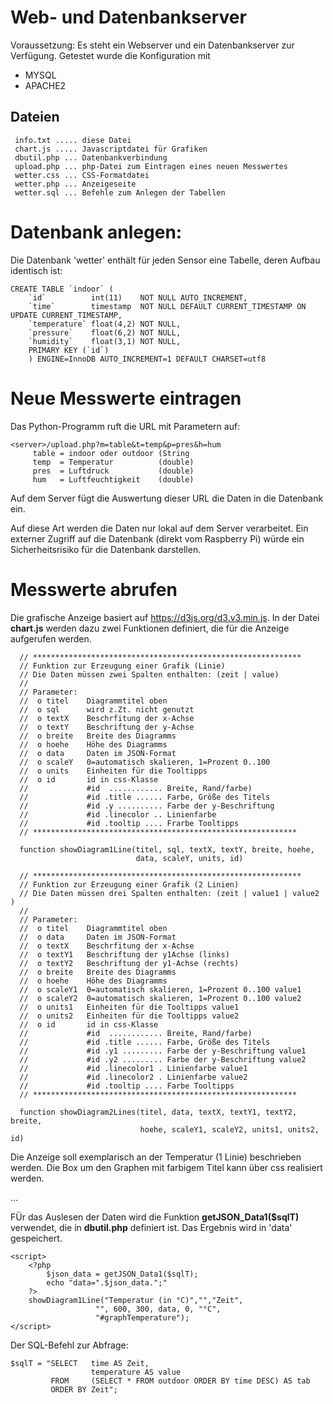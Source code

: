 # Web- und Datenbankserver

Voraussetzung: Es steht ein Webserver und ein Datenbankserver zur Verfügung.
Getestet wurde die Konfiguration mit 

- MYSQL
- APACHE2

## Dateien

```
 info.txt ..... diese Datei
 chart.js ..... Javascriptdatei für Grafiken
 dbutil.php ... Datenbankverbindung
 upload.php ... php-Datei zum Eintragen eines neuen Messwertes
 wetter.css ... CSS-Formatdatei
 wetter.php ... Anzeigeseite
 wetter.sql ... Befehle zum Anlegen der Tabellen
```

# Datenbank anlegen:

Die Datenbank 'wetter' enthält für jeden Sensor eine Tabelle, deren Aufbau
identisch ist:

```
CREATE TABLE `indoor` (
	`id`          int(11)    NOT NULL AUTO_INCREMENT,
	`time`        timestamp  NOT NULL DEFAULT CURRENT_TIMESTAMP ON UPDATE CURRENT_TIMESTAMP,
	`temperature` float(4,2) NOT NULL,
	`pressure`    float(6,2) NOT NULL,
	`humidity`    float(3,1) NOT NULL,
	PRIMARY KEY (`id`)
	) ENGINE=InnoDB AUTO_INCREMENT=1 DEFAULT CHARSET=utf8
```


# Neue Messwerte eintragen

Das Python-Programm ruft die URL mit Parametern auf:
```
<server>/upload.php?m=table&t=temp&p=pres&h=hum
     table = indoor oder outdoor (String
     temp  = Temperatur          (double)
     pres  = Luftdruck           (double)
     hum   = Luftfeuchtigkeit    (double)
```
Auf dem Server fügt die Auswertung dieser URL die Daten in die Datenbank ein.

Auf diese Art werden die Daten nur lokal auf dem Server verarbeitet. Ein
externer Zugriff auf die Datenbank (direkt vom Raspberry Pi) würde ein
Sicherheitsrisiko für die Datenbank darstellen.

# Messwerte abrufen

Die grafische Anzeige basiert auf https://d3js.org/d3.v3.min.js.
In der Datei **chart.js** werden dazu zwei Funktionen definiert,
die für die Anzeige aufgerufen werden.

```
  // ************************************************************
  // Funktion zur Erzeugung einer Grafik (Linie)
  // Die Daten müssen zwei Spalten enthalten: (zeit | value)
  //
  // Parameter:
  //  o titel    Diagrammtitel oben
  //  o sql      wird z.Zt. nicht genutzt
  //  o textX    Beschrfitung der x-Achse
  //  o textY    Beschriftung der y-Achse  
  //  o breite   Breite des Diagramms
  //  o hoehe    Höhe des Diagramms
  //  o data     Daten im JSON-Format
  //  o scaleY   0=automatisch skalieren, 1=Prozent 0..100
  //  o units    Einheiten für die Tooltipps
  //  o id       id in css-Klasse
  //             #id  ............ Breite, Rand/farbe)
  //             #id .title ...... Farbe, Größe des Titels
  //             #id .y .......... Farbe der y-Beschriftung
  //             #id .linecolor .. Linienfarbe
  //             #id .tooltip .... Frarbe Tooltipps
  // ***********************************************************

  function showDiagram1Line(titel, sql, textX, textY, breite, hoehe, 
                            data, scaleY, units, id) 

  // ************************************************************
  // Funktion zur Erzeugung einer Grafik (2 Linien)
  // Die Daten müssen drei Spalten enthalten: (zeit | value1 | value2 )
  //
  // Parameter:
  //  o titel    Diagrammtitel oben
  //  o data     Daten im JSON-Format
  //  o textX    Beschrfitung der x-Achse
  //  o textY1   Beschriftung der y1Achse (links)
  //  o textY2   Beschriftung der y1-Achse (rechts)
  //  o breite   Breite des Diagramms
  //  o hoehe    Höhe des Diagramms
  //  o scaleY1  0=automatisch skalieren, 1=Prozent 0..100 value1
  //  o scaleY2  0=automatisch skalieren, 1=Prozent 0..100 value2
  //  o units1   Einheiten für die Tooltipps value1
  //  o units2   Einheiten für die Tooltipps value2
  //  o id       id in css-Klasse
  //             #id  ............ Breite, Rand/farbe)
  //             #id .title ...... Farbe, Größe des Titels
  //             #id .y1 ......... Farbe der y-Beschriftung value1
  //             #id .y2 ......... Farbe der y-Beschriftung value2
  //             #id .linecolor1 . Linienfarbe value1
  //             #id .linecolor2 . Linienfarbe value2
  //             #id .tooltip .... Farbe Tooltipps
  // ***********************************************************

  function showDiagram2Lines(titel, data, textX, textY1, textY2, breite,
                             hoehe, scaleY1, scaleY2, units1, units2, id)
```

Die Anzeige soll exemplarisch an der Temperatur (1 Linie) beschrieben werden.
Die Box um den Graphen mit farbigem Titel kann über css realisiert werden.

<div id="graphTemperature"> ... </div>

FÜr das Auslesen der Daten wird die Funktion **getJSON_Data1($sqlT)** verwendet,
die in **dbutil.php** definiert ist. Das Ergebnis wird in 'data' gespeichert.

```
<script>
    <?php
        $json_data = getJSON_Data1($sqlT);
        echo "data=".$json_data.";"
    ?>
    showDiagram1Line("Temperatur (in °C)","","Zeit",
                   "", 600, 300, data, 0, "°C",
                   "#graphTemperature");
</script>
```

Der SQL-Befehl zur Abfrage:

```
$sqlT = "SELECT   time AS Zeit, 
                  temperature AS value 
         FROM     (SELECT * FROM outdoor ORDER BY time DESC) AS tab 
         ORDER BY Zeit";
```     

